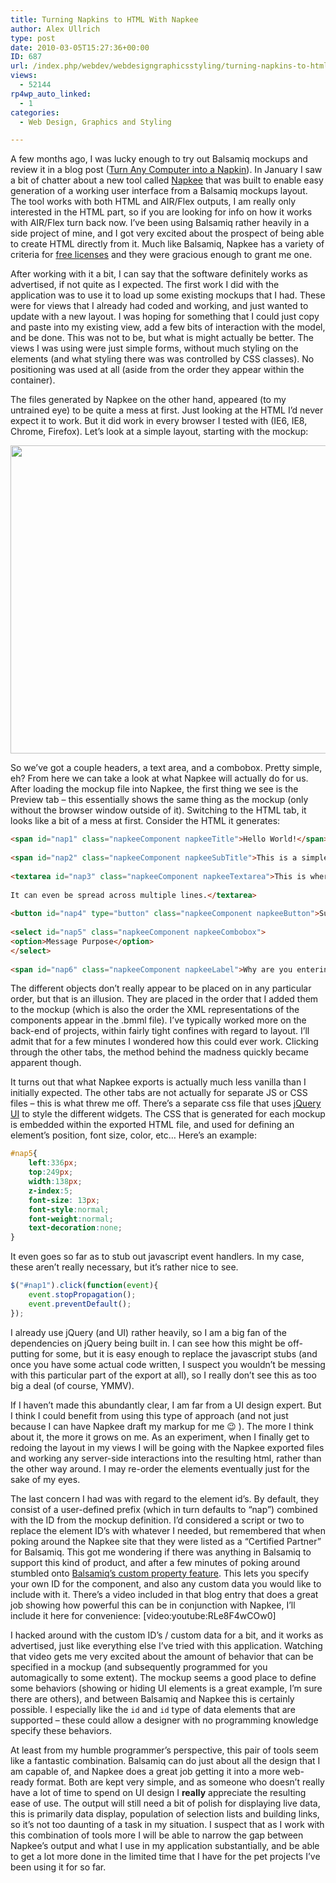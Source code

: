 ```yaml
---
title: Turning Napkins to HTML With Napkee
author: Alex Ullrich
type: post
date: 2010-03-05T15:27:36+00:00
ID: 687
url: /index.php/webdev/webdesigngraphicsstyling/turning-napkins-to-html-with-napkee/
views:
  - 52144
rp4wp_auto_linked:
  - 1
categories:
  - Web Design, Graphics and Styling

---
```

A few months ago, I was lucky enough to try out Balsamiq mockups and review it in a blog post ([Turn Any Computer into a Napkin][1]). In January I saw a bit of chatter about a new tool called [Napkee][2] that was built to enable easy generation of a working user interface from a Balsamiq mockups layout. The tool works with both HTML and AIR/Flex outputs, I am really only interested in the HTML part, so if you are looking for info on how it works with AIR/Flex turn back now. I&#8217;ve been using Balsamiq rather heavily in a side project of mine, and I got very excited about the prospect of being able to create HTML directly from it. Much like Balsamiq, Napkee has a variety of criteria for [free licenses][3] and they were gracious enough to grant me one.

After working with it a bit, I can say that the software definitely works as advertised, if not quite as I expected. The first work I did with the application was to use it to load up some existing mockups that I had. These were for views that I already had coded and working, and just wanted to update with a new layout. I was hoping for something that I could just copy and paste into my existing view, add a few bits of interaction with the model, and be done. This was not to be, but what is might actually be better. The views I was using were just simple forms, without much styling on the elements (and what styling there was was controlled by CSS classes). No positioning was used at all (aside from the order they appear within the container).

The files generated by Napkee on the other hand, appeared (to my untrained eye) to be quite a mess at first. Just looking at the HTML I&#8217;d never expect it to work. But it did work in every browser I tested with (IE6, IE8, Chrome, Firefox). Let&#8217;s look at a simple layout, starting with the mockup:

<div class="image_block">
  <img src="/wp-content/uploads/blogs/WebDev/turning-napkins-to-html-with-napkee/TestForm.png" alt="" title="" width="585" height="493" />
</div>

So we&#8217;ve got a couple headers, a text area, and a combobox. Pretty simple, eh? From here we can take a look at what Napkee will actually do for us. After loading the mockup file into Napkee, the first thing we see is the Preview tab &#8211; this essentially shows the same thing as the mockup (only without the browser window outside of it). Switching to the HTML tab, it looks like a bit of a mess at first. Consider the HTML it generates:

```html
<span id="nap1" class="napkeeComponent napkeeTitle">Hello World!</span>
	
<span id="nap2" class="napkeeComponent napkeeSubTitle">This is a simple form</span>
	
<textarea id="nap3" class="napkeeComponent napkeeTextarea">This is where you would enter a great deal of text.
 
It can even be spread across multiple lines.</textarea>
	
<button id="nap4" type="button" class="napkeeComponent napkeeButton">Submit</button>
	
<select id="nap5" class="napkeeComponent napkeeCombobox">
<option>Message Purpose</option>
</select>
	
<span id="nap6" class="napkeeComponent napkeeLabel">Why are you entering this text?</span>
```

The different objects don&#8217;t really appear to be placed on in any particular order, but that is an illusion. They are placed in the order that I added them to the mockup (which is also the order the XML representations of the components appear in the .bmml file). I&#8217;ve typically worked more on the back-end of projects, within fairly tight confines with regard to layout. I&#8217;ll admit that for a few minutes I wondered how this could ever work. Clicking through the other tabs, the method behind the madness quickly became apparent though.

It turns out that what Napkee exports is actually much less vanilla than I initially expected. The other tabs are not actually for separate JS or CSS files &#8211; this is what threw me off. There&#8217;s a separate css file that uses [jQuery UI][4] to style the different widgets. The CSS that is generated for each mockup is embedded within the exported HTML file, and used for defining an element&#8217;s position, font size, color, etc&#8230; Here&#8217;s an example:

```css
#nap5{
	left:336px;
	top:249px;
	width:138px;
	z-index:5;
	font-size: 13px;
	font-style:normal;
	font-weight:normal;
	text-decoration:none;
}
```

It even goes so far as to stub out javascript event handlers. In my case, these aren&#8217;t really necessary, but it&#8217;s rather nice to see. 

```javascript
$("#nap1").click(function(event){
	event.stopPropagation();
	event.preventDefault();
});
```

I already use jQuery (and UI) rather heavily, so I am a big fan of the dependencies on jQuery being built in. I can see how this might be off-putting for some, but it is easy enough to replace the javascript stubs (and once you have some actual code written, I suspect you wouldn&#8217;t be messing with this particular part of the export at all), so I really don&#8217;t see this as too big a deal (of course, YMMV).

If I haven&#8217;t made this abundantly clear, I am far from a UI design expert. But I think I could benefit from using this type of approach (and not just because I can have Napkee draft my markup for me 😉 ). The more I think about it, the more it grows on me. As an experiment, when I finally get to redoing the layout in my views I will be going with the Napkee exported files and working any server-side interactions into the resulting html, rather than the other way around. I may re-order the elements eventually just for the sake of my eyes. 

The last concern I had was with regard to the element id&#8217;s. By default, they consist of a user-defined prefix (which in turn defaults to &#8220;nap&#8221;) combined with the ID from the mockup definition. I&#8217;d considered a script or two to replace the element ID&#8217;s with whatever I needed, but remembered that when poking around the Napkee site that they were listed as a &#8220;Certified Partner&#8221; for Balsamiq. This got me wondering if there was anything in Balsamiq to support this kind of product, and after a few minutes of poking around stumbled onto [Balsamiq&#8217;s custom property feature][5]. This lets you specify your own ID for the component, and also any custom data you would like to include with it. There&#8217;s a video included in that blog entry that does a great job showing how powerful this can be in conjunction with Napkee, I&#8217;ll include it here for convenience: [video:youtube:RLe8F4wCOw0] 

I hacked around with the custom ID&#8217;s / custom data for a bit, and it works as advertised, just like everything else I&#8217;ve tried with this application. Watching that video gets me very excited about the amount of behavior that can be specified in a mockup (and subsequently programmed for you automagically to some extent). The mockup seems a good place to define some behaviors (showing or hiding UI elements is a great example, I&#8217;m sure there are others), and between Balsamiq and Napkee this is certainly possible. I especially like the <code class="codespan"><toggle>id</toggle></code> and <code class="codespan"><hide>id</hide></code> type of data elements that are supported &#8211; these could allow a designer with no programming knowledge specify these behaviors. 

At least from my humble programmer&#8217;s perspective, this pair of tools seem like a fantastic combination. Balsamiq can do just about all the design that I am capable of, and Napkee does a great job getting it into a more web-ready format. Both are kept very simple, and as someone who doesn&#8217;t really have a lot of time to spend on UI design I **really** appreciate the resulting ease of use. The output will still need a bit of polish for displaying live data, this is primarily data display, population of selection lists and building links, so it&#8217;s not too daunting of a task in my situation. I suspect that as I work with this combination of tools more I will be able to narrow the gap between Napkee&#8217;s output and what I use in my application substantially, and be able to get a lot more done in the limited time that I have for the pet projects I&#8217;ve been using it for so far.

 [1]: /index.php/WebDev/WebDesignGraphicsStyling/balsamiq-mockups-turn-any-computer-into
 [2]: http://www.napkee.com/
 [3]: http://www.napkee.com/napkee/free/
 [4]: http://jqueryui.com/
 [5]: http://www.balsamiq.com/blog/2009/10/21/weekly-release-custom-ids-and-bug-fixes/